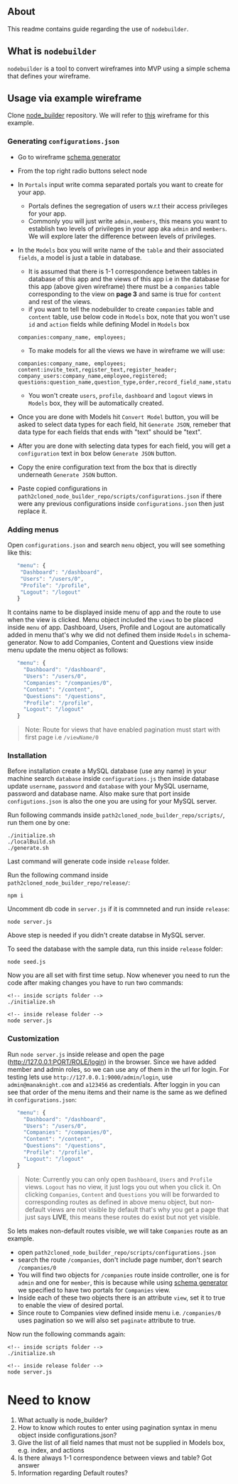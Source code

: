 ## About

This readme contains guide regarding the use of `nodebuilder`.

## What is `nodebuilder`

`nodebuilder` is a tool to convert wireframes into MVP using a simple schema that defines your wireframe.

## Usage via example wireframe
Clone [node_builder](http://104.225.217.239:3000/manaknight/paxifist) repository.
We will refer to [this](./wireframe.pdf) wireframe for this example.

### Generating `configurations.json`

- Go to wireframe [schema generator](https://webhook.manaknightdigital.com/schema/pre)
- From the top right radio buttons select node
- In `Portals` input write comma separated portals you want to create for your app.
  - Portals defines the segregation of users w.r.t their access privileges for your app.
  - Commonly you will just write `admin,members`, this means you want to establish two levels of privileges in your app aka `admin` and `members`. We will explore later the difference between levels of privileges.
- In the `Models` box you will write name of the `table` and their associated `fields`, a model is just a table in database.
  - It is assumed that there is 1-1 correspondence between tables in database of this app and the views of this app i.e in the database for this app (above given wireframe) there must be a `companies` table corresponding to the view on **page 3** and same is true for `content` and rest of the views.
  - if you want to tell the nodebuilder to create `companies` table and `content` table, use below code in `Models` box, note that you won't use `id` and `action` fields while defining Model in `Models` box
  ```
  companies:company_name, employees;
  ```
  - To make models for all the views we have in wireframe we will use:
  ```
  companies:company_name, employees;
  content:invite_text,register_text,register_header;
  company_users:company_name,employee,registered;
  questions:question_name,question_type,order,record_field_name,status;
  ```
  - You won't create `users`, `profile`, `dashboard` and `logout` views in `Models` box, they will be automatically created.

- Once you are done with Models hit `Convert Model` button, you will be asked to select data types for each field, hit `Generate JSON`, remeber that data type for each fields that ends with "text" should be "text".
- After you are done with selecting data types for each field, you will get a `configuration` text in box below `Generate JSON` button. 
- Copy the enire configuration text from the box that is directly underneath `Generate JSON` button.
- Paste copied configurations in `path2cloned_node_builder_repo/scripts/configurations.json` if there were any previous configurations inside `configurations.json` then just replace it.

### Adding menus
Open `configurations.json` and search `menu` object, you will see something like this:

```js
   "menu": {
    "Dashboard": "/dashboard",
    "Users": "/users/0",
    "Profile": "/profile",
    "Logout": "/logout"
   }
```
It contains name to be displayed inside menu of app and the route to use when the view is clicked.
Menu object included the `views` to be placed inside `menu` of app. Dashboard, Users, Profile and Logout are automatically added in menu that's why we did not defined them inside `Models` in schema-generator.
Now to add Companies, Content and Questions view inside menu update the menu object as follows:

```js
   "menu": {
     "Dashboard": "/dashboard",
     "Users": "/users/0",
     "Companies": "/companies/0",
     "Content": "/content",
     "Questions": "/questions",
     "Profile": "/profile",
     "Logout": "/logout"
   }
```

> Note: Route for views that have enabled pagination must start with first page i.e `/viewName/0`

### Installation
Before installation create a MySQL database (use any name) in your machine search `database` inside `configurations.js` then inside database update `username`, `password` and `database` with your MySQL username, password and database name. Also make sure that port inside `configutions.json` is also the one you are using for your MySQL server.

Run following commands inside `path2cloned_node_builder_repo/scripts/`, run them one by one:
```console
./initialize.sh
./localBuild.sh
./generate.sh
```
Last command will generate  code inside `release` folder.

Run the following command inside `path2cloned_node_builder_repo/release/`:
```console
npm i
```

Uncomment db code in `server.js` if it is commneted and run inside `release`:

```console
node server.js
```
Above step is needed if you didn't create databse in MySQL server.

To seed the database with the sample data, run this inside `release` folder:

```console
node seed.js
```

Now you are all set with first time setup.
Now whenever you need to run the code after making changes you have to run two commands:

```console
<!-- inside scripts folder -->
./initialize.sh

<!-- inside release folder -->
node server.js
```

### Customization

Run `node server.js` inside release and open the page (http://127.0.0.1:PORT/ROLE/login) in the browser. Since we have added member and admin roles, so we can use any of them in the url for login.
For testing lets use `http://127.0.0.1:9000/admin/login`, use `admin@manaknight.com` and `a123456` as credentials. After loggin in you can see that order of the menu items and their name is the same as we defined in `configurations.json`:

```js
   "menu": {
     "Dashboard": "/dashboard",
     "Users": "/users/0",
     "Companies": "/companies/0",
     "Content": "/content",
     "Questions": "/questions",
     "Profile": "/profile",
     "Logout": "/logout"
   }
```

> Note: Currently you can only open `Dashboard`, `Users` and `Profile` views. `Logout` has no view, it just logs you out when you click it. On clicking `Companies`, `Content` and `Questions` you will be forwarded to corresponding routes as defined in above menu object, but non-default views are not visible by default that's why you get a page that just says **LIVE**, this means these routes do exist but not yet visible.

So lets makes non-default routes visible, we will take `Companies` route as an example.

- open `path2cloned_node_builder_repo/scripts/configurations.json`
- search the route `/companies`, don't include page number, don't search `/companies/0`
- You will find two objects for `/companies` route inside controller, one is for `admin` and one for `member`, this is because while using [schema generator](https://webhook.manaknightdigital.com/schema/pre) we specified to have two portals for `Companies` view.
- Inside each of these two objects there is an attribute `view`, set it to true to enable the view of desired portal.
- Since route to Companies view defined inside menu i.e. `/companies/0` uses pagination so we will also set `paginate` attribute to true.

Now run the following commands again:

```console
<!-- inside scripts folder -->
./initialize.sh

<!-- inside release folder -->
node server.js
```

# Need to know

1. What actually is node_builder?
1. How to know which routes to enter using pagination syntax in menu object inside configurations.json?
1. Give the list of all field names that must not be supplied in Models box, e.g. index, and actions
1. Is there always 1-1 correspondence between views and table? 
    Got answer
1. Information regarding Default routes? 